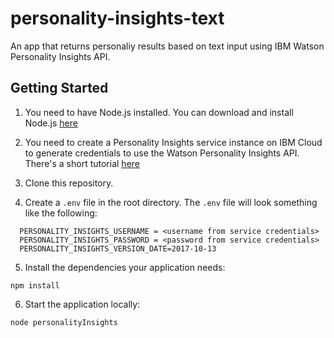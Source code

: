 # personality-insights-text
An app that returns personaliy results based on text input using IBM Watson Personality Insights API.


## Getting Started

1. You need to have Node.js installed. You can download and install Node.js [here](http://nodejs.org/)

2. You need to create a Personality Insights service instance on IBM Cloud to generate credentials to use the Watson Personality Insights API. There's a short tutorial [here](https://medium.com/ibm-watson-tutorials/getting-started-with-ibm-watson-95b10ca145f6)

3. Clone this repository.

4. Create a `.env` file in the root directory. The `.env` file will look something like the following:

  ```none
    PERSONALITY_INSIGHTS_USERNAME = <username from service credentials>
    PERSONALITY_INSIGHTS_PASSWORD = <password from service credentials>
    PERSONALITY_INSIGHTS_VERSION_DATE=2017-10-13
  ```

5. Install the dependencies your application needs:

  ```none
  npm install
  ```
6. Start the application locally:

  ```none
  node personalityInsights
  ```
